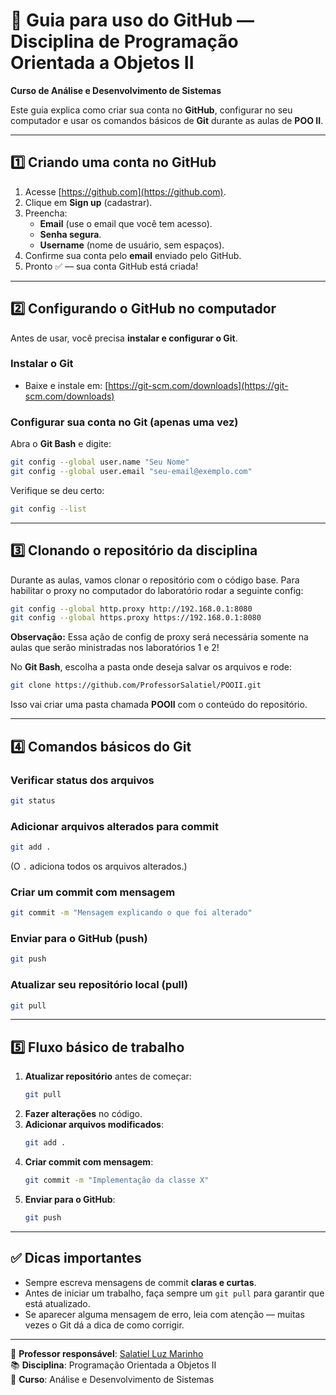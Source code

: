# 🚀 Guia para uso do GitHub — Disciplina de Programação Orientada a Objetos II  
**Curso de Análise e Desenvolvimento de Sistemas**  

Este guia explica como criar sua conta no **GitHub**, configurar no seu computador e usar os comandos básicos de **Git** durante as aulas de **POO II**.  

---

## 1️⃣ Criando uma conta no GitHub
1. Acesse [https://github.com](https://github.com).
2. Clique em **Sign up** (cadastrar).
3. Preencha:
   - **Email** (use o email que você tem acesso).
   - **Senha segura**.
   - **Username** (nome de usuário, sem espaços).
4. Confirme sua conta pelo **email** enviado pelo GitHub.
5. Pronto ✅ — sua conta GitHub está criada!

---

## 2️⃣ Configurando o GitHub no computador
Antes de usar, você precisa **instalar e configurar o Git**.

### Instalar o Git
- Baixe e instale em: [https://git-scm.com/downloads](https://git-scm.com/downloads)

### Configurar sua conta no Git (apenas uma vez)
Abra o **Git Bash** e digite:

```bash
git config --global user.name "Seu Nome"
git config --global user.email "seu-email@exemplo.com"
```

Verifique se deu certo:
```bash
git config --list
```

---

## 3️⃣ Clonando o repositório da disciplina
Durante as aulas, vamos clonar o repositório com o código base. Para habilitar o proxy no computador do laboratório rodar a seguinte config:

```bash
git config --global http.proxy http://192.168.0.1:8080
git config --global https.proxy https://192.168.0.1:8080
```

**Observação:** Essa ação de config de proxy será necessária somente na aulas que serão ministradas nos laboratórios 1 e 2!

No **Git Bash**, escolha a pasta onde deseja salvar os arquivos e rode:

```bash
git clone https://github.com/ProfessorSalatiel/POOII.git
```

Isso vai criar uma pasta chamada **POOII** com o conteúdo do repositório.

---

## 4️⃣ Comandos básicos do Git

### Verificar status dos arquivos
```bash
git status
```

### Adicionar arquivos alterados para commit
```bash
git add .
```

(O `.` adiciona todos os arquivos alterados.)

### Criar um commit com mensagem
```bash
git commit -m "Mensagem explicando o que foi alterado"
```

### Enviar para o GitHub (push)
```bash
git push
```

### Atualizar seu repositório local (pull)
```bash
git pull
```

---

## 5️⃣ Fluxo básico de trabalho
1. **Atualizar repositório** antes de começar:
   ```bash
   git pull
   ```
2. **Fazer alterações** no código.
3. **Adicionar arquivos modificados**:
   ```bash
   git add .
   ```
4. **Criar commit com mensagem**:
   ```bash
   git commit -m "Implementação da classe X"
   ```
5. **Enviar para o GitHub**:
   ```bash
   git push
   ```

---

## ✅ Dicas importantes
- Sempre escreva mensagens de commit **claras e curtas**.
- Antes de iniciar um trabalho, faça sempre um `git pull` para garantir que está atualizado.
- Se aparecer alguma mensagem de erro, leia com atenção — muitas vezes o Git dá a dica de como corrigir.

---

📌 **Professor responsável**: [Salatiel Luz Marinho](https://github.com/ProfessorSalatiel)  
📚 **Disciplina**: Programação Orientada a Objetos II  
🏫 **Curso**: Análise e Desenvolvimento de Sistemas  